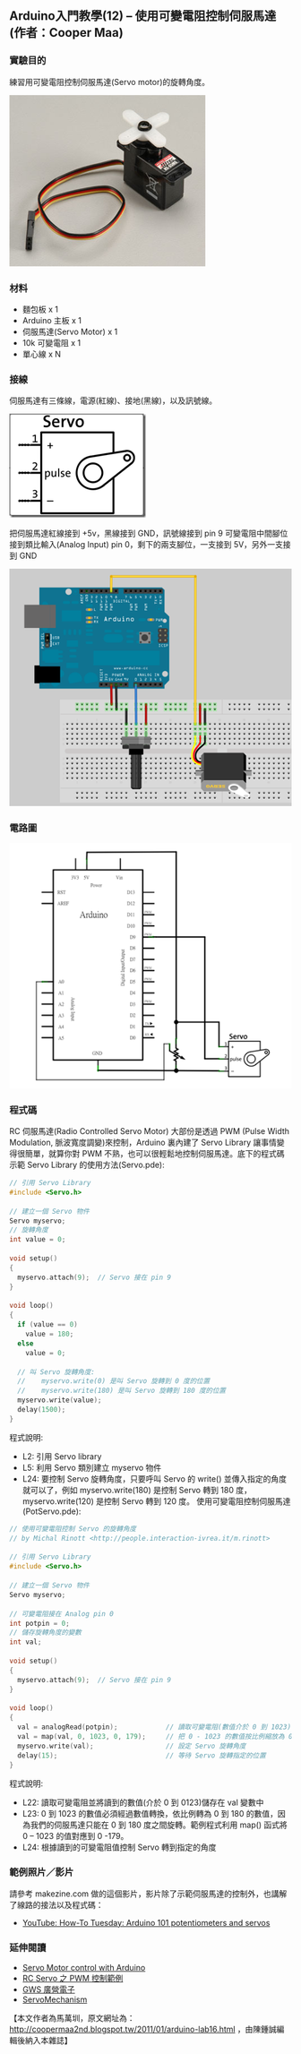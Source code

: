 ## Arduino入門教學(12) – 使用可變電阻控制伺服馬達 (作者：Cooper Maa)

### 實驗目的

練習用可變電阻控制伺服馬達(Servo motor)的旋轉角度。

![](../img/ArduinoServo1.png)

### 材料

* 麵包板 x 1
* Arduino 主板 x 1
* 伺服馬達(Servo Motor) x 1
* 10k 可變電阻 x 1
* 單心線 x N

### 接線

伺服馬達有三條線，電源(紅線)、接地(黑線)，以及訊號線。

![](../img/ArduinoServo2.png)

把伺服馬達紅線接到 +5v，黑線接到 GND，訊號線接到 pin 9
可變電阻中間腳位接到類比輸入(Analog Input) pin 0，剩下的兩支腳位，一支接到 5V，另外一支接到 GND

![](../img/ArduinoServoBoard1.png)

### 電路圖

![](../img/ArduinoServoCircuit1.png)

### 程式碼

RC 伺服馬達(Radio Controlled Servo Motor) 大部份是透過 PWM (Pulse Width Modulation, 脈波寬度調變)來控制，Arduino 裏內建了 Servo Library 讓事情變得很簡單，就算你對 PWM 不熟，也可以很輕鬆地控制伺服馬達。底下的程式碼示範 Servo Library 的使用方法(Servo.pde):

```CPP
// 引用 Servo Library
#include <Servo.h> 
 
// 建立一個 Servo 物件
Servo myservo;
// 旋轉角度
int value = 0;
 
void setup() 
{ 
  myservo.attach(9);  // Servo 接在 pin 9
} 
 
void loop() 
{ 
  if (value == 0) 
    value = 180;
  else
    value = 0;
  
  // 叫 Servo 旋轉角度:
  //    myservo.write(0) 是叫 Servo 旋轉到 0 度的位置
  //    myservo.write(180) 是叫 Servo 旋轉到 180 度的位置
  myservo.write(value); 
  delay(1500);
} 
```

程式說明:

* L2: 引用 Servo library
* L5: 利用 Servo 類別建立 myservo 物件
* L24: 要控制 Servo 旋轉角度，只要呼叫 Servo 的 write() 並傳入指定的角度就可以了，例如 myservo.write(180) 是控制 Servo 轉到 180 度，myservo.write(120) 是控制 Servo 轉到 120 度。
使用可變電阻控制伺服馬達(PotServo.pde):

```CPP
// 使用可變電阻控制 Servo 的旋轉角度
// by Michal Rinott <http://people.interaction-ivrea.it/m.rinott> 

// 引用 Servo Library
#include <Servo.h> 

// 建立一個 Servo 物件 
Servo myservo; 
 
// 可變電阻接在 Analog pin 0 
int potpin = 0;
// 儲存旋轉角度的變數
int val;
 
void setup() 
{ 
  myservo.attach(9);  // Servo 接在 pin 9
} 
 
void loop() 
{ 
  val = analogRead(potpin);            // 讀取可變電阻(數值介於 0 到 1023)
  val = map(val, 0, 1023, 0, 179);     // 把 0 - 1023 的數值按比例縮放為 0 - 180 的數值
  myservo.write(val);                  // 設定 Servo 旋轉角度
  delay(15);                           // 等待 Servo 旋轉指定的位置
}
```

程式說明:

* L22: 讀取可變電阻並將讀到的數值(介於 0 到 0123)儲存在 val 變數中
* L23: 0 到 1023 的數值必須經過數值轉換，依比例轉為 0 到 180 的數值，因為我們的伺服馬達只能在 0 到 180 度之間旋轉。範例程式利用 map() 函式將 0 – 1023 的值對應到 0 -179。
* L24: 根據讀到的可變電阻值控制 Servo 轉到指定的角度

### 範例照片／影片

請參考 makezine.com 做的這個影片，影片除了示範伺服馬達的控制外，也講解了線路的接法以及程式碼：

* [YouTube: How-To Tuesday: Arduino 101 potentiometers and servos](http://youtu.be/FKj9jJgj8Pc)

### 延伸閱讀

* [Servo Motor control with Arduino](http://itp.nyu.edu/physcomp/Labs/Servo)
* [RC Servo 之 PWM 控制範例](http://www.embedded101.com/AnthonyLu/tabid/71/entryid/52/Default.aspx)
* [GWS 廣營電子](http://www.gws.com.tw/)
* [ServoMechanism](http://www.robives.com/mechs)

【本文作者為馬萬圳，原文網址為： <http://coopermaa2nd.blogspot.tw/2011/01/arduino-lab16.html> ，由陳鍾誠編輯後納入本雜誌】

